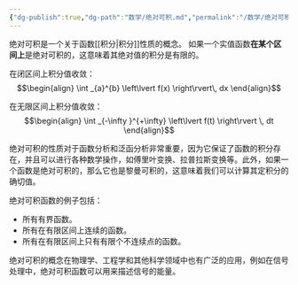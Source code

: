 ```yaml
---
{"dg-publish":true,"dg-path":"数学/绝对可积.md","permalink":"/数学/绝对可积/","dgPassFrontmatter":true,"noteIcon":"","created":"2024-05-21T22:29:37.816+08:00","updated":"2024-05-24T18:12:54.248+08:00"}
---
```


绝对可积是一个关于函数[[积分\|积分]]性质的概念。
如果一个实值函数**在某个区间上**是绝对可积的，这意味着其绝对值的积分是有限的。

在闭区间上积分值收敛：
$$\begin{align}
\int _{a}^{b} \left\lvert  f(x) \right\rvert\, dx 
\end{align}$$


在无限区间上积分值收敛：
$$\begin{align}
\int _{-\infty }^{+\infty}  \left\lvert  f(t) \right\rvert \, dt 
\end{align}$$



绝对可积的性质对于函数分析和泛函分析非常重要，因为它保证了函数的积分存在，并且可以进行各种数学操作，如傅里叶变换、拉普拉斯变换等。此外，如果一个函数是绝对可积的，那么它也是黎曼可积的，这意味着我们可以计算其定积分的确切值。

绝对可积函数的例子包括：
- 所有有界函数。
- 所有在有限区间上连续的函数。
- 所有在有限区间上只有有限个不连续点的函数。

绝对可积的概念在物理学、工程学和其他科学领域中也有广泛的应用，例如在信号处理中，绝对可积函数可以用来描述信号的能量。
